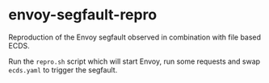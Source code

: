 # envoy-segfault-repro

Reproduction of the Envoy segfault observed in combination with file based ECDS.

Run the `repro.sh` script which will start Envoy, run some requests and swap `ecds.yaml` to trigger the segfault.
